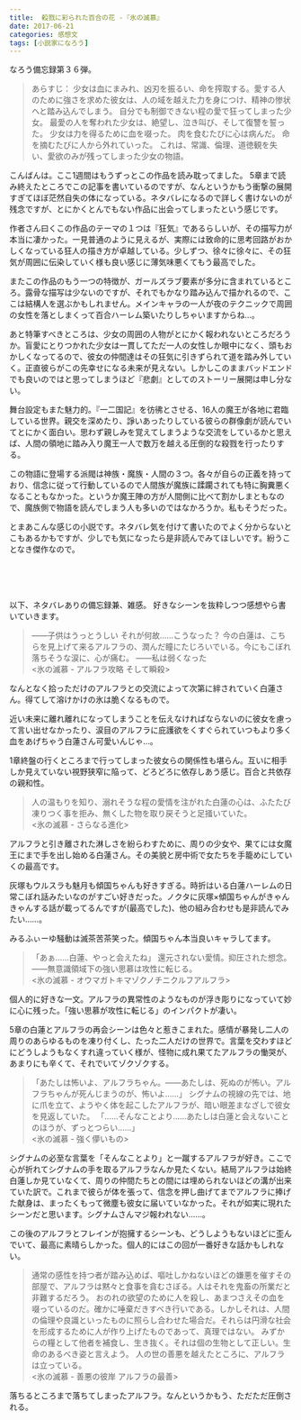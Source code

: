 ```yaml
---
title:  殺戮に彩られた百合の花 -『氷の滅慕』
date: 2017-06-21
categories: 感想文
tags: [小説家になろう]
---
```


なろう備忘録第３６弾。

>あらすじ：
少女は血にまみれ、凶刃を振るい、命を搾取する。愛する人のために強さを求めた彼女は、人の域を越えた力を身につけ、精神の惨状へと踏み込んでしまう。
自分でも制御できない程の愛で狂ってしまった少女。
最愛の人を奪われた少女は、絶望し、泣き叫び、そして復讐を誓った。
少女は力を得るために血を啜った。
肉を食むたびに心は病んだ。
命を摘むたびに人から外れていった。
これは、常識、倫理、道徳観を失い、愛欲のみが残ってしまった少女の物語。



こんばんは。ここ1週間はもうずっとこの作品を読み耽ってました。
5章まで読み終えたところでこの記事を書いているのですが、なんというかもう衝撃の展開すぎてほぼ茫然自失の体になっている。ネタバレになるので詳しく書けないのが残念ですが、とにかくとんでもない作品に出会ってしまったという感じです。

作者さん曰くこの作品のテーマの１つは『狂気』であるらしいが、その描写力が本当に凄かった。一見普通のように見えるが、実際には致命的に思考回路がおかしくなっている狂人の描き方が卓越している。少しずつ、徐々に徐々に、その狂気が周囲に伝染していく様も良い感じに薄気味悪くてもう最高でした。

またこの作品のもう一つの特徴が、ガールズラブ要素が多分に含まれているところ。露骨な描写は少ないのですが、それでもかなり踏み込んで描かれるので、ここは結構人を選ぶかもしれません。メインキャラの一人が夜のテクニックで周囲の女性を落としまくって百合ハーレム築いたりしちゃいますからね…。

あと特筆すべきところは、少女の周囲の人物がとにかく報われないところだろうか。盲愛にとりつかれた少女は一貫してただ一人の女性しか眼中になく、頭もおかしくなってるので、彼女の仲間達はその狂気に引きずられて道を踏み外していく。正直彼らがこの先幸せになる未来が見えない。しかしこのままバッドエンドでも良いのではと思ってしまうほど『悲劇』としてのストーリー展開は申し分ない。

舞台設定もまた魅力的。『一二国記』を彷彿とさせる、16人の魔王が各地に君臨している世界。親交を深めたり、諍いあったりしている彼らの群像劇が読んでいてとにかく面白い。思わず親しみを覚えてしまうような交流をしているかと思えば、人間の領地に踏み入り魔王一人で数万を越える圧倒的な殺戮を行ったりする。

この物語に登場する派閥は神族・魔族・人間の３つ。各々が自らの正義を持っており、信念に従って行動しているので人間族が魔族に蹂躙されても特に胸糞悪くなることもなかった。というか魔王陣の方が人間側に比べて割かしまともなので、魔族側で物語を読んでしまう人も多いのではなかろうか。私もそうだった。

とまあこんな感じの小説です。ネタバレ気を付けて書いたのでよく分からないとこもあるかもですが、少しでも気になったら是非読んでみてほしいです。紛うことなき傑作なので。

<br><br><br>


以下、ネタバレありの備忘録兼、雑感。
好きなシーンを抜粋しつつ感想やら書いていきます。


 

>――子供はうっとうしい
それが何故……こうなった？
今の白蓮は、こちらを見上げて来るアルフラの、潤んだ瞳にたじろいでいる。今にもこぼれ落ちそうな涙に、心が痛む。
――私は弱くなった <br>
> <氷の滅慕 - アルフラ攻略 そして瞬殺>


なんとなく拾っただけのアルフラとの交流によって次第に絆されていく白蓮さん。得てして溶けかけの氷は脆くなるもので。

近い未来に離れ離れになってしまうことを伝えなければならないのに彼女を慮って言い出せなかったり、涙目のアルフラに庇護欲をくすぐられていつもより多く血をあげちゃう白蓮さん可愛いんじゃ…。

1章終盤の行くところまで行ってしまった彼女らの関係性も堪らん。互いに相手しか見えていない視野狭窄に陥って、どろどろに依存しあう感じ。百合と共依存の親和性。

 

 

> 人の温もりを知り、溺れそうな程の愛情を注がれた白蓮の心は、ふたたび凍りつく事を拒み、無くした物を取り戻そうと足掻いていた。<br>
<氷の滅慕 - さらなる進化>


アルフラと引き離された淋しさを紛らわすために、周りの少女や、果てには女魔王にまで手を出し始める白蓮さん。その美貌と房中術で女たちを手籠めにしていくの最高です。

灰塚もウルスラも魅月も傾国ちゃんも好きすぎる。時折はいる白蓮ハーレムの日常こぼれ話みたいなのがすごい好きだった。ノクタに灰塚×傾国ちゃんがきゃんきゃんする話が載ってるんですが(最高でした)、他の組み合わせも是非読んでみたい……。

みるふぃーゆ騒動は滅茶苦茶笑った。傾国ちゃん本当良いキャラしてます。

 

 

>「あぁ……白蓮、やっと会えたね」
還元されない愛情。抑圧された想念。――無意識領域下の強い思慕は攻性に転じる。<br>
<氷の滅慕 - オウマガトキマゾクノチニクルフアルフラ>


個人的に好きな一文。アルフラの異常性のようなものが浮き彫りになっていて妙に心に残った。「強い思慕が攻性に転じる」のインパクトが凄い。

5章の白蓮とアルフラの再会シーンは色々と惹きこまれた。感情が暴発し二人の周りのあらゆるものを凍り付くし、たった二人だけの世界で。言葉を交わすほどにどうしようもなくすれ違っていく様が、怪物に成れ果てたアルフラの慟哭が、あまりにも辛くて、それでいてゾクゾクする。

 

 

>「あたしは怖いよ、アルフラちゃん。――あたしは、死ぬのが怖い。アルフラちゃんが死んじまうのが、怖いよ……」
シグナムの視線の先では、地に爪を立て、ようやく体を起こしたアルフラが、暗い眼差まなざしで彼女を見返していた。
「……そんなことより……あたしは白蓮と会えないことのほうが、ずっとつらい……」<br>
<氷の滅慕 - 強く儚いもの>


シグナムの必至な言葉を「そんなことより」と一蹴するアルフラが好き。ここで心が折れてシグナムの手を取るアルフラなんか見たくない。結局アルフラは始終白蓮しか見ていなくて、周りの仲間たちとの間には埋められないほどの溝が出来ていた訳で。これまで彼らが体を張って、信念を押し曲げてまでアルフラに捧げた献身は、まったくもって微塵も彼女に届いていなかった。それが如実に現れたシーンだと思います。シグナムさんマジ報われない……。

この後のアルフラとフレインが抱擁するシーンも、どうしようもないほどに歪んでいて、最高に素晴らしかった。個人的にはこの回が一番好きな話かもしれない。

 

 

> 通常の感性を持つ者が踏み込めば、嘔吐しかねないほどの嫌悪を催すその部屋で、アルフラは黙々と食事を貪むさぼる。人はそれを鬼畜の所業だと非難するだろう。
おのれの欲望のために人を殺し、あまつさえその血を啜っているのだ。確かに唾棄だきすべき行いである。しかしそれは、人間の倫理や良識といったものに照らし合わせた場合だ。それらは円滑な社会を形成するために人が作り上げたものであって、真理ではない。
みずからの糧として他者を補食し、生き抜く。それは個の生物として正しい。生命のあるべき姿と言えよう。
人の世の善悪を越えたところに、アルフラは立っている。<br>
<氷の滅慕 - 善悪の彼岸 アルフラの最善>

 
落ちるところまで落ちてしまったアルフラ。なんというかもう、ただただ圧倒される。